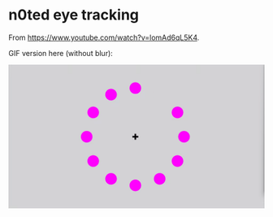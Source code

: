 # n0ted eye tracking

From <https://www.youtube.com/watch?v=lomAd6qL5K4>.

GIF version here (without blur):

![animation](./animation.gif)
